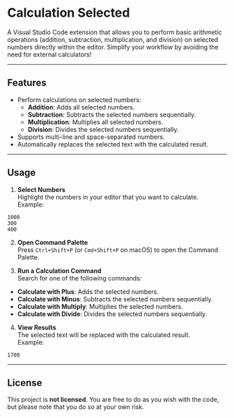 # Calculation Selected

A Visual Studio Code extension that allows you to perform basic arithmetic operations (addition, subtraction, multiplication, and division) on selected numbers directly within the editor. Simplify your workflow by avoiding the need for external calculators!

---

## Features

- Perform calculations on selected numbers:
  - **Addition**: Adds all selected numbers.
  - **Subtraction**: Subtracts the selected numbers sequentially.
  - **Multiplication**: Multiplies all selected numbers.
  - **Division**: Divides the selected numbers sequentially.
- Supports multi-line and space-separated numbers.
- Automatically replaces the selected text with the calculated result.

---

## Usage

1. **Select Numbers**  
   Highlight the numbers in your editor that you want to calculate.  
   Example:  
```
1000 
300 
400
```
2. **Open Command Palette**  
Press `Ctrl+Shift+P` (or `Cmd+Shift+P` on macOS) to open the Command Palette.

3. **Run a Calculation Command**  
Search for one of the following commands:
- **Calculate with Plus**: Adds the selected numbers.
- **Calculate with Minus**: Subtracts the selected numbers sequentially.
- **Calculate with Multiply**: Multiplies the selected numbers.
- **Calculate with Divide**: Divides the selected numbers sequentially.

4. **View Results**  
The selected text will be replaced with the calculated result.  
Example:  
```
1700
```

---

## License

This project is **not licensed**. You are free to do as you wish with the code, but please note that you do so at your own risk.
